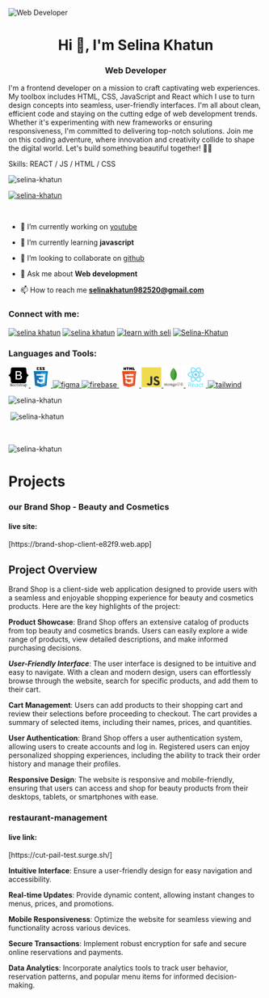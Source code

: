 ![Web Developer](https://i.ibb.co/XF7NNB1/Black-Technology-Linked-In-Banner.jpg)

<h1 align="center">Hi 👋, I'm Selina Khatun</h1>

<h3 align="center">Web Developer</h3>
<p> I'm a frontend developer on a mission to craft captivating web experiences. My toolbox includes HTML, CSS, JavaScript and React which I use to turn design concepts into seamless, user-friendly interfaces. I'm all about clean, efficient code and staying on the cutting edge of web development trends. Whether it's experimenting with new frameworks or ensuring responsiveness, I'm committed to delivering top-notch solutions. Join me on this coding adventure, where innovation and creativity collide to shape the digital world. Let's build something beautiful together! 🚀✨

Skills:  REACT / JS / HTML / CSS

</p>

<p align="left"> <img src="https://komarev.com/ghpvc/?username=selina-khatun&label=Profile%20views&color=0e75b6&style=flat" alt="selina-khatun" /> </p>

<p align="left"> <a href="https://github.com/ryo-ma/github-profile-trophy"><img src="https://github-profile-trophy.vercel.app/?username=selina-khatun" alt="selina-khatun" /></a> </p>

<p align="left"> <a href="https://twitter.com/" target="blank"><img src="https://img.shields.io/twitter/follow/?logo=twitter&style=for-the-badge" alt="" /></a> </p>

- 🔭 I’m currently working on [youtube](http://www.youtube.com/@learnwithSeli)

- 🌱 I’m currently learning **javascript**

- 👯 I’m looking to collaborate on [github](https://github.com/Selina-Khatun)

- 💬 Ask me about **Web development**

- 📫 How to reach me **selinakhatun982520@gmail.com**

<h3 align="left">Connect with me:</h3>
<p align="left">
<a href="https://www.linkedin.com/in/selina-khatun-7550501a1/" target="blank"><img align="center" src="https://raw.githubusercontent.com/rahuldkjain/github-profile-readme-generator/master/src/images/icons/Social/linked-in-alt.svg" alt="selina khatun" height="30" width="40" /></a>
<a href="https://www.facebook.com/sada.megh.94402" target="blank"><img align="center" src="https://raw.githubusercontent.com/rahuldkjain/github-profile-readme-generator/master/src/images/icons/Social/facebook.svg" alt="selina khatun" height="30" width="40" /></a>
<a href="https://www.youtube.com/c/learn with seli" target="blank"><img align="center" src="https://raw.githubusercontent.com/rahuldkjain/github-profile-readme-generator/master/src/images/icons/Social/youtube.svg" alt="learn with seli" height="30" width="40" /></a>
<a href="https://github.com/Selina-Khatun" target="blank"><img align="center" src="https://cdn.jsdelivr.net/npm/simple-icons@3.0.1/icons/github.svg" alt="Selina-Khatun" height="30" width="40" /></a>
</p>

<h3 align="left">Languages and Tools:</h3>
<p align="left"> <a href="https://getbootstrap.com" target="_blank" rel="noreferrer"> <img src="https://raw.githubusercontent.com/devicons/devicon/master/icons/bootstrap/bootstrap-plain-wordmark.svg" alt="bootstrap" width="40" height="40"/> </a> <a href="https://www.w3schools.com/css/" target="_blank" rel="noreferrer"> <img src="https://raw.githubusercontent.com/devicons/devicon/master/icons/css3/css3-original-wordmark.svg" alt="css3" width="40" height="40"/> </a> <a href="https://www.figma.com/" target="_blank" rel="noreferrer"> <img src="https://www.vectorlogo.zone/logos/figma/figma-icon.svg" alt="figma" width="40" height="40"/> </a> <a href="https://firebase.google.com/" target="_blank" rel="noreferrer"> <img src="https://www.vectorlogo.zone/logos/firebase/firebase-icon.svg" alt="firebase" width="40" height="40"/> </a> <a href="https://www.w3.org/html/" target="_blank" rel="noreferrer"> <img src="https://raw.githubusercontent.com/devicons/devicon/master/icons/html5/html5-original-wordmark.svg" alt="html5" width="40" height="40"/> </a> <a href="https://developer.mozilla.org/en-US/docs/Web/JavaScript" target="_blank" rel="noreferrer"> <img src="https://raw.githubusercontent.com/devicons/devicon/master/icons/javascript/javascript-original.svg" alt="javascript" width="40" height="40"/> </a> <a href="https://www.mongodb.com/" target="_blank" rel="noreferrer"> <img src="https://raw.githubusercontent.com/devicons/devicon/master/icons/mongodb/mongodb-original-wordmark.svg" alt="mongodb" width="40" height="40"/> </a> <a href="https://reactjs.org/" target="_blank" rel="noreferrer"> <img src="https://raw.githubusercontent.com/devicons/devicon/master/icons/react/react-original-wordmark.svg" alt="react" width="40" height="40"/> </a> <a href="https://tailwindcss.com/" target="_blank" rel="noreferrer"> <img src="https://www.vectorlogo.zone/logos/tailwindcss/tailwindcss-icon.svg" alt="tailwind" width="40" height="40"/> </a> </p>


<p><img align="left" src="https://github-readme-stats.vercel.app/api/top-langs?username=selina-khatun&show_icons=true&locale=en&layout=compact&theme=merko" alt="selina-khatun" /></p> <br>
<p>&nbsp;<img align="center" src="https://github-readme-stats.vercel.app/api?username=selina-khatun&show_icons=true&locale=en&theme=merko" alt="selina-khatun" /></p> <br>
<p><img align="center" src="https://github-readme-streak-stats.herokuapp.com/?user=selina-khatun&theme=merko" alt="selina-khatun" /></p>

<h1> Projects</h1>
<h3>our Brand Shop - Beauty and Cosmetics</h3>



<h4> live site:</h4>
[https://brand-shop-client-e82f9.web.app]
<p>
  
## Project Overview
Brand Shop is a client-side web application designed to provide users with a seamless and enjoyable shopping experience for beauty and cosmetics products. Here are the key highlights of the project:

**Product Showcase**: Brand Shop offers an extensive catalog of products from top beauty and cosmetics brands. Users can easily explore a wide range of products, view detailed descriptions, and make informed purchasing decisions.

***User-Friendly Interface***: The user interface is designed to be intuitive and easy to navigate. With a clean and modern design, users can effortlessly browse through the website, search for specific products, and add them to their cart.

**Cart Management**: Users can add products to their shopping cart and review their selections before proceeding to checkout. The cart provides a summary of selected items, including their names, prices, and quantities.

**User Authentication**: Brand Shop offers a user authentication system, allowing users to create accounts and log in. Registered users can enjoy personalized shopping experiences, including the ability to track their order history and manage their profiles.

**Responsive Design**: The website is responsive and mobile-friendly, ensuring that users can access and shop for beauty products from their desktops, tablets, or smartphones with ease.
</p>
<h3>restaurant-management</h3>
 <h4>live link:</h4>
  [https://cut-pail-test.surge.sh/]
 <p> 
 
**Intuitive Interface**: Ensure a user-friendly design for easy navigation and accessibility.

 **Real-time Updates**: Provide dynamic content, allowing instant changes to menus, prices, and promotions.

**Mobile Responsiveness**: Optimize the website for seamless viewing and functionality across various devices.

**Secure Transactions**: Implement robust encryption for safe and secure online reservations and payments.

**Data Analytics**: Incorporate analytics tools to track user behavior, reservation patterns, and popular menu items for informed decision-making.
 </p>

